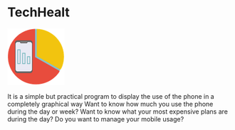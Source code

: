 # TechHealt
![plot](./img/logo.png)




It is a simple but practical program to display the use of the phone in a completely graphical way
Want to know how much you use the phone during the day or week?
Want to know what your most expensive plans are during the day?
Do you want to manage your mobile usage?




